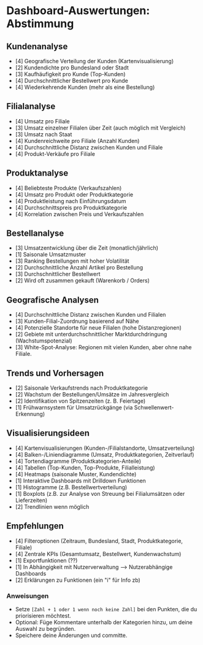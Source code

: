 # Dashboard-Auswertungen: Abstimmung

## Kundenanalyse
- [4] Geografische Verteilung der Kunden (Kartenvisualisierung)
- [2] Kundendichte pro Bundesland oder Stadt
- [3] Kaufhäufigkeit pro Kunde (Top-Kunden)
- [4] Durchschnittlicher Bestellwert pro Kunde
- [4] Wiederkehrende Kunden (mehr als eine Bestellung)

## Filialanalyse
- [4] Umsatz pro Filiale
- [3] Umsatz einzelner Filialen über Zeit (auch möglich mit Vergleich)
- [3] Umsatz nach Staat
- [4] Kundenreichweite pro Filiale (Anzahl Kunden)
- [4] Durchschnittliche Distanz zwischen Kunden und Filiale
- [4] Produkt-Verkäufe pro Filiale

## Produktanalyse
- [4] Beliebteste Produkte (Verkaufszahlen)
- [4] Umsatz pro Produkt oder Produktkategorie
- [4] Produktleistung nach Einführungsdatum 
- [4] Durchschnittspreis pro Produktkategorie
- [4] Korrelation zwischen Preis und Verkaufszahlen

## Bestellanalyse
- [3] Umsatzentwicklung über die Zeit (monatlich/jährlich)
- [1] Saisonale Umsatzmuster
- [3] Ranking Bestellungen mit hoher Volatilität
- [2] Durchschnittliche Anzahl Artikel pro Bestellung
- [3] Durchschnittlicher Bestellwert
- [2] Wird oft zusammen gekauft (Warenkorb / Orders)

## Geografische Analysen
- [4] Durchschnittliche Distanz zwischen Kunden und Filialen
- [3] Kunden-Filial-Zuordnung basierend auf Nähe
- [4] Potenzielle Standorte für neue Filialen (hohe Distanzregionen)
- [2] Gebiete mit unterdurchschnittlicher Marktdurchdringung (Wachstumspotenzial)
- [3] White-Spot-Analyse: Regionen mit vielen Kunden, aber ohne nahe Filiale.

## Trends und Vorhersagen
- [2] Saisonale Verkaufstrends nach Produktkategorie
- [2] Wachstum der Bestellungen/Umsätze im Jahresvergleich
- [2] Identifikation von Spitzenzeiten (z. B. Feiertage)
- [1] Frühwarnsystem für Umsatzrückgänge (via Schwellenwert-Erkennung)


## Visualisierungsideen
- [4] Kartenvisualisierungen (Kunden-/Filialstandorte, Umsatzverteilung)
- [4] Balken-/Liniendiagramme (Umsatz, Produktkategorien, Zeitverlauf)
- [4] Tortendiagramme (Produktkategorien-Anteile)
- [4] Tabellen (Top-Kunden, Top-Produkte, Filialleistung)
- [4] Heatmaps (saisonale Muster, Kundendichte)
- [1] Interaktive Dashboards mit Drilldown Funktionen
- [1] Histogramme (z.B. Bestellwertverteilung)
- [1] Boxplots (z.B. zur Analyse von Streuung bei Filialumsätzen oder Lieferzeiten)
- [2] Trendlinien wenn möglich

## Empfehlungen
- [4] Filteroptionen (Zeitraum, Bundesland, Stadt, Produktkategorie, Filiale)
- [4] Zentrale KPIs (Gesamtumsatz, Bestellwert, Kundenwachstum)
- [1] Exportfunktionen (??)
- [1] In Abhängigkeit mit Nutzerverwaltung --> Nutzerabhängige Dashboards
- [2] Erklärungen zu Funktionen (ein "i" für Info zb)

### Anweisungen
- Setze `[Zahl + 1 oder 1 wenn noch keine Zahl]` bei den Punkten, die du priorisieren möchtest.
- Optional: Füge Kommentare unterhalb der Kategorien hinzu, um deine Auswahl zu begründen.
- Speichere deine Änderungen und committe.
